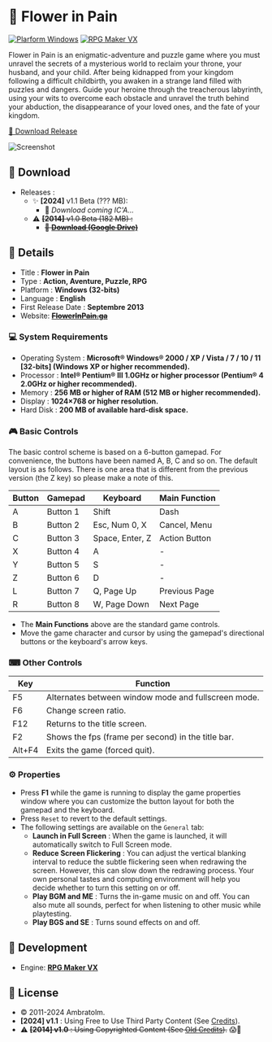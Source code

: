 # 🌹 Flower in Pain

[![Plarform Windows](https://img.shields.io/badge/Windows-blue?logo=windows)](https://github.com/topics/windows)
[![RPG Maker VX](https://img.shields.io/badge/RPG%20Maker-VX-blue?logo=ruby)](https://github.com/topics/rpgmakervx)

Flower in Pain is an enigmatic-adventure and puzzle game where you must unravel the secrets of a mysterious world to reclaim your throne, your husband, and your child. After being kidnapped from your kingdom following a difficult childbirth, you awaken in a strange land filled with puzzles and dangers. Guide your heroine through the treacherous labyrinth, using your wits to overcome each obstacle and unravel the truth behind your abduction, the disappearance of your loved ones, and the fate of your kingdom.

[🔽 Download Release](#-download)

![Screenshot](./screenshot.gif?raw=true)

## 💾 Download

- Releases :
  - ✨ **[2024]** v1.1 Beta (??? MB):
    - 🚧 _Download coming IC'A..._
  - ⚠ ~~**[2014]** v1.0 Beta (182 MB) :~~
    <!-- - ~~💾 **[Download](./Flower_in_Pain_v1.0_installer.exe)**~~ -->
    - ~~💾 **[Download (Google Drive)](https://drive.google.com/file/d/0B0DuWGurSUq_WGNucXNyREk5X00/view?usp=sharing&resourcekey=0-gPCcyFEouXam55XKSFXnIA "Download")**~~

## 📓 Details

- Title : **Flower in Pain**
- Type : **Action, Aventure, Puzzle, RPG**
- Platform : **Windows (32-bits)**
- Language : **English**
- First Release Date : **Septembre 2013**
- Website: ~~**[FlowerInPain.ga](https://flowerinpain.blogspot.com/p/flower-in-pain.html)**~~

### 💻 System Requirements

- Operating System : **Microsoft® Windows® 2000 / XP / Vista / 7 / 10 / 11 [32-bits] (Windows XP or higher recommended).**
- Processor : **Intel® Pentium® III 1.0GHz or higher processor (Pentium® 4 2.0GHz or higher recommended).**
- Memory : **256 MB or higher of RAM (512 MB or higher recommended).**
- Display : **1024×768 or higher resolution.**
- Hard Disk : **200 MB of available hard-disk space.**

### 🎮 Basic Controls

The basic control scheme is based on a 6-button gamepad. For convenience, the buttons have been named A, B, C and so on. The default layout is as follows. There is one area that is different from the previous version (the Z key) so please make a note of this.

| Button | Gamepad  | Keyboard        | Main Function |
| ------ | -------- | --------------- | ------------- |
| A      | Button 1 | Shift           | Dash          |
| B      | Button 2 | Esc, Num 0, X   | Cancel, Menu  |
| C      | Button 3 | Space, Enter, Z | Action Button |
| X      | Button 4 | A               | -             |
| Y      | Button 5 | S               | -             |
| Z      | Button 6 | D               | -             |
| L      | Button 7 | Q, Page Up      | Previous Page |
| R      | Button 8 | W, Page Down    | Next Page     |

- The **Main Functions** above are the standard game controls.
- Move the game character and cursor by using the gamepad's directional buttons or the keyboard's arrow keys.

### ⌨ Other Controls

| Key    | Function                                                                                                                                  |
| ------ | ----------------------------------------------------------------------------------------------------------------------------------------- |
| F5     | Alternates between window mode and fullscreen mode.                                                                                       |
| F6     | Change screen ratio.                                                                                                                      |
| F12    | Returns to the title screen.                                                                                                              |
| F2     | Shows the fps (frame per second) in the title bar.                                                                                        |
| Alt+F4 | Exits the game (forced quit).                                                                                                             |

### ⚙ Properties

- Press **F1** while the game is running to display the game properties window where you can customize the button layout for both the gamepad and the keyboard.
- Press `Reset` to revert to the default settings.
- The following settings are available on the `General` tab:
  - **Launch in Full Screen** : When the game is launched, it will automatically switch to Full Screen mode.
  - **Reduce Screen Flickering** : You can adjust the vertical blanking interval to reduce the subtle flickering seen when redrawing the screen. However, this can slow down the redrawing process. Your own personal tastes and computing environment will help you decide whether to turn this setting on or off.
  - **Play BGM and ME** : Turns the in-game music on and off. You can also mute all sounds, perfect for when listening to other music while playtesting.
  - **Play BGS and SE** : Turns sound effects on and off.

## 🚀 Development

- Engine: **[RPG Maker VX](https://www.rpgmakerweb.com/products/rpg-maker-vx)**

## :page_facing_up: License

- &copy; 2011-2024 Ambratolm.
- **[2024] v1.1** : Using Free to Use Third Party Content (See [Credits](./Extra/Docs/Credits.txt)).
- ⚠ ~~**[2014] v1.0** : Using Copyrighted Content (See [Old Credits](./Extra/Docs/Credits_old.txt)).~~ 😱🚨
